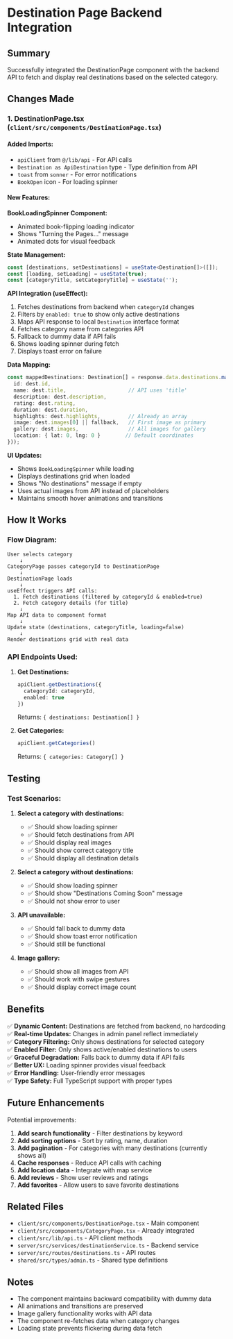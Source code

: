 # Destination Page Backend Integration

## Summary

Successfully integrated the DestinationPage component with the backend API to fetch and display real destinations based on the selected category.

## Changes Made

### 1. **DestinationPage.tsx** (`client/src/components/DestinationPage.tsx`)

#### Added Imports:
- `apiClient` from `@/lib/api` - For API calls
- `Destination as ApiDestination` type - Type definition from API
- `toast` from `sonner` - For error notifications
- `BookOpen` icon - For loading spinner

#### New Features:

**BookLoadingSpinner Component:**
- Animated book-flipping loading indicator
- Shows "Turning the Pages..." message
- Animated dots for visual feedback

**State Management:**
```typescript
const [destinations, setDestinations] = useState<Destination[]>([]);
const [loading, setLoading] = useState(true);
const [categoryTitle, setCategoryTitle] = useState('');
```

**API Integration (useEffect):**
1. Fetches destinations from backend when `categoryId` changes
2. Filters by `enabled: true` to show only active destinations
3. Maps API response to local `Destination` interface format
4. Fetches category name from categories API
5. Fallback to dummy data if API fails
6. Shows loading spinner during fetch
7. Displays toast error on failure

**Data Mapping:**
```typescript
const mappedDestinations: Destination[] = response.data.destinations.map((dest: ApiDestination) => ({
  id: dest.id,
  name: dest.title,                    // API uses 'title'
  description: dest.description,
  rating: dest.rating,
  duration: dest.duration,
  highlights: dest.highlights,         // Already an array
  image: dest.images[0] || fallback,   // First image as primary
  gallery: dest.images,                // All images for gallery
  location: { lat: 0, lng: 0 }        // Default coordinates
}));
```

**UI Updates:**
- Shows `BookLoadingSpinner` while loading
- Displays destinations grid when loaded
- Shows "No destinations" message if empty
- Uses actual images from API instead of placeholders
- Maintains smooth hover animations and transitions

## How It Works

### Flow Diagram:
```
User selects category
    ↓
CategoryPage passes categoryId to DestinationPage
    ↓
DestinationPage loads
    ↓
useEffect triggers API calls:
  1. Fetch destinations (filtered by categoryId & enabled=true)
  2. Fetch category details (for title)
    ↓
Map API data to component format
    ↓
Update state (destinations, categoryTitle, loading=false)
    ↓
Render destinations grid with real data
```

### API Endpoints Used:

1. **Get Destinations:**
   ```typescript
   apiClient.getDestinations({
     categoryId: categoryId,
     enabled: true
   })
   ```
   Returns: `{ destinations: Destination[] }`

2. **Get Categories:**
   ```typescript
   apiClient.getCategories()
   ```
   Returns: `{ categories: Category[] }`

## Testing

### Test Scenarios:

1. **Select a category with destinations:**
   - ✅ Should show loading spinner
   - ✅ Should fetch destinations from API
   - ✅ Should display real images
   - ✅ Should show correct category title
   - ✅ Should display all destination details

2. **Select a category without destinations:**
   - ✅ Should show loading spinner
   - ✅ Should show "Destinations Coming Soon" message
   - ✅ Should not show error to user

3. **API unavailable:**
   - ✅ Should fall back to dummy data
   - ✅ Should show toast error notification
   - ✅ Should still be functional

4. **Image gallery:**
   - ✅ Should show all images from API
   - ✅ Should work with swipe gestures
   - ✅ Should display correct image count

## Benefits

✅ **Dynamic Content:** Destinations are fetched from backend, no hardcoding  
✅ **Real-time Updates:** Changes in admin panel reflect immediately  
✅ **Category Filtering:** Only shows destinations for selected category  
✅ **Enabled Filter:** Only shows active/enabled destinations to users  
✅ **Graceful Degradation:** Falls back to dummy data if API fails  
✅ **Better UX:** Loading spinner provides visual feedback  
✅ **Error Handling:** User-friendly error messages  
✅ **Type Safety:** Full TypeScript support with proper types  

## Future Enhancements

Potential improvements:
1. **Add search functionality** - Filter destinations by keyword
2. **Add sorting options** - Sort by rating, name, duration
3. **Add pagination** - For categories with many destinations (currently shows all)
4. **Cache responses** - Reduce API calls with caching
5. **Add location data** - Integrate with map service
6. **Add reviews** - Show user reviews and ratings
7. **Add favorites** - Allow users to save favorite destinations

## Related Files

- `client/src/components/DestinationPage.tsx` - Main component
- `client/src/components/CategoryPage.tsx` - Already integrated
- `client/src/lib/api.ts` - API client methods
- `server/src/services/destinationService.ts` - Backend service
- `server/src/routes/destinations.ts` - API routes
- `shared/src/types/admin.ts` - Shared type definitions

## Notes

- The component maintains backward compatibility with dummy data
- All animations and transitions are preserved
- Image gallery functionality works with API data
- The component re-fetches data when category changes
- Loading state prevents flickering during data fetch
